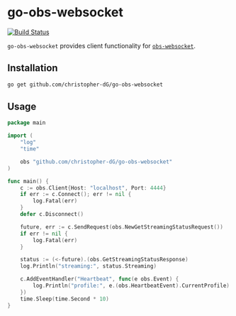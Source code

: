# go-obs-websocket

[![Build Status](https://travis-ci.com/christopher-dG/go-obs-websocket.svg?branch=master)](https://travis-ci.com/christopher-dG/go-obs-websocket)

`go-obs-websocket` provides client functionality for [`obs-websocket`](https://github.com/Palakis/obs-websocket).

## Installation

```sh
go get github.com/christopher-dG/go-obs-websocket
```

## Usage

```go
package main

import (
	"log"
	"time"

	obs "github.com/christopher-dG/go-obs-websocket"
)

func main() {
	c := obs.Client{Host: "localhost", Port: 4444}
	if err := c.Connect(); err != nil {
		log.Fatal(err)
	}
	defer c.Disconnect()

	future, err := c.SendRequest(obs.NewGetStreamingStatusRequest())
	if err != nil {
		log.Fatal(err)
	}

	status := (<-future).(obs.GetStreamingStatusResponse)
	log.Println("streaming:", status.Streaming)

	c.AddEventHandler("Heartbeat", func(e obs.Event) {
		log.Println("profile:", e.(obs.HeartbeatEvent).CurrentProfile)
	})
	time.Sleep(time.Second * 10)
}
```
